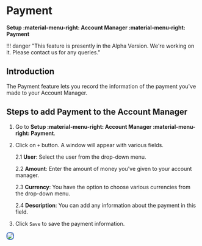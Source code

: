 # Payment

**Setup :material-menu-right: Account Manager :material-menu-right: Payment**

!!! danger "This feature is presently in the Alpha Version. We're working on it. Please contact us for any queries."

## Introduction

The Payment feature lets you record the information of the payment you've made to your Account Manager.

## Steps to add Payment to the Account Manager

1. Go to **Setup :material-menu-right: Account Manager :material-menu-right: Payment**.
2. Click on `+` button. A window will appear with various fields.

    2.1 **User**: Select the user from the drop-down menu.

    2.2 **Amount**: Enter the amount of money you've given to your account manager.

    2.3 **Currency**: You have the option to choose various currencies from the drop-down menu.

    2.4 **Description**: You can add any information about the payment in this field.

3. Click `Save` to save the payment information.
<img src= "/setup/img/acc3.jpg" style="border: 2px solid #4472C4; border-radius: 8px;">
